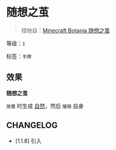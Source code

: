 # 随想之茧

> 捏他自：[Minecraft Botania 随想之茧](https://www.mcmod.cn/item/47974.html)

等级：`1`

标签：`手牌`

## 效果

**随想之茧**

`放置` 时生成 [自然](../卡牌组/自然.md)，然后 `摧毁` 自身

## CHANGELOG

- [1.1.8] 引入
